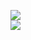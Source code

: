 [![](https://img.shields.io/badge/Made%20With-Github%20Spray-lightgrey.svg?style=for-the-badge&logo=github)](https://github.com/Annihil/github-spray#14579)  
[![](https://i.imgur.com/2DrTn0Z.gif)](https://github.com/Annihil/github-spray)